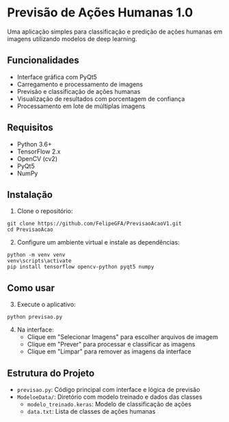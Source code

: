# Previsão de Ações Humanas 1.0

Uma aplicação simples para classificação e predição de ações humanas em imagens utilizando modelos de deep learning.

## Funcionalidades

- Interface gráfica com PyQt5
- Carregamento e processamento de imagens
- Previsão e classificação de ações humanas
- Visualização de resultados com porcentagem de confiança
- Processamento em lote de múltiplas imagens

## Requisitos

- Python 3.6+
- TensorFlow 2.x
- OpenCV (cv2)
- PyQt5
- NumPy

## Instalação

1. Clone o repositório:
```
git clone https://github.com/FelipeGFA/PrevisaoAcaoV1.git
cd PrevisaoAcao
```

2. Configure um ambiente virtual e instale as dependências:
```
python -m venv venv
venv\scripts\activate
pip install tensorflow opencv-python pyqt5 numpy
```

## Como usar

3. Execute o aplicativo:
```
python previsao.py
```

4. Na interface:
   - Clique em "Selecionar Imagens" para escolher arquivos de imagem
   - Clique em "Prever" para processar e classificar as imagens
   - Clique em "Limpar" para remover as imagens da interface

## Estrutura do Projeto

- `previsao.py`: Código principal com interface e lógica de previsão
- `ModeloeData/`: Diretório com modelo treinado e dados das classes
  - `modelo_treinado.keras`: Modelo de classificação de ações
  - `data.txt`: Lista de classes de ações humanas
